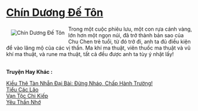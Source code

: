 <a href="https://truyenwiki.net/chin-duong-de-ton.35987/" title="Chín Dương Đế Tôn"><h1>Chín Dương Đế Tôn</h1></a><div style="display:table"><img align="right" style="float: left; padding: 10px;" src="https://truyenwiki.net/a/img/str/src/35987.jpg" alt="Chín Dương Đế Tôn">Trong một cuộc phiêu lưu, một con rựa cánh vàng, lớn hơn một ngọn núi, đã trở thành bản sao của Chu Chen trẻ tuổi, từ đó trở đi, anh ta đủ điều kiện để vào lăng mộ của các vị thần. Ma khí ma thuật, viên thuốc ma thuật và vũ khí ma thuật, và rune ma thuật, tất cả đều được anh ta tùy ý nhặt lấy!</div><p><br><b>Truyện Hay Khác :</b></p><a href="https://truyenwiki.net/kieu-the-tan-nhan-dai-bai-dung-nhao-chap-hanh-truong.38351/" alt="Kiều Thê Tàn Nhẫn Đại Bài: Đừng Nháo, Chấp Hành Trường!">Kiều Thê Tàn Nhẫn Đại Bài: Đừng Nháo, Chấp Hành Trường!</a><br/><a href="https://github.com/nownovels/topcv/tree/master/truyenhay/35757" alt="Tiểu Các Lão">Tiểu Các Lão</a><br/><a href="https://sangtacviet.wordpress.com/2020/10/22/van-toc-chi-kiep/" alt="Vạn Tộc Chi Kiếp">Vạn Tộc Chi Kiếp</a><br/><a href="https://sangtacviet.wordpress.com/2020/10/22/yeu-than-nho/" alt="Yêu Thần Nhớ">Yêu Thần Nhớ</a><br/>